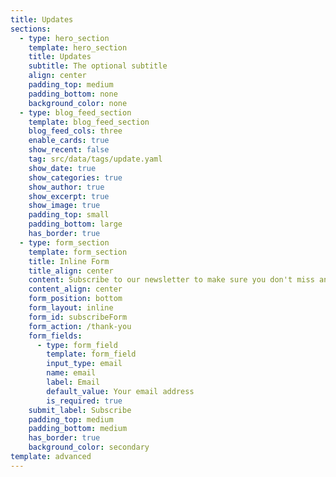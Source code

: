 ```yaml
---
title: Updates
sections:
  - type: hero_section
	template: hero_section
	title: Updates
	subtitle: The optional subtitle
	align: center
	padding_top: medium
	padding_bottom: none
	background_color: none
  - type: blog_feed_section
	template: blog_feed_section
	blog_feed_cols: three
	enable_cards: true
	show_recent: false
	tag: src/data/tags/update.yaml
	show_date: true
	show_categories: true
	show_author: true
	show_excerpt: true
	show_image: true
	padding_top: small
	padding_bottom: large
	has_border: true
  - type: form_section
	template: form_section
	title: Inline Form
	title_align: center
	content: Subscribe to our newsletter to make sure you don't miss anything.
	content_align: center
	form_position: bottom
	form_layout: inline
	form_id: subscribeForm
	form_action: /thank-you
	form_fields:
	  - type: form_field
		template: form_field
		input_type: email
		name: email
		label: Email
		default_value: Your email address
		is_required: true
	submit_label: Subscribe
	padding_top: medium
	padding_bottom: medium
	has_border: true
	background_color: secondary
template: advanced
---
```

